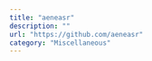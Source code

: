 ```yaml
---
title: "aeneasr"
description: ""
url: "https://github.com/aeneasr"
category: "Miscellaneous"
---
```


